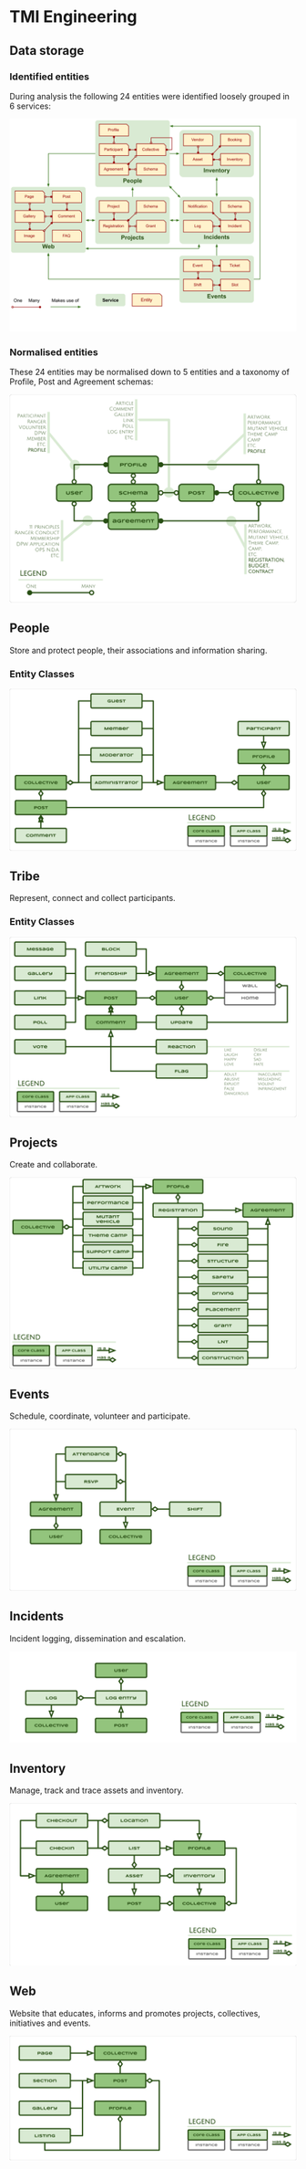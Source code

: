 # TMI Engineering

## Data storage

### Identified entities

During analysis the following 24 entities were identified loosely grouped in 6
services:

![Service](./svg/services.svg)


### Normalised entities

These 24 entities may be normalised down to 5 entities and a taxonomy of
Profile, Post and Agreement schemas:

![Entity Relationships](./svg/People-Entity-Relationships.svg)


## People

Store and protect people, their associations and information sharing.

### Entity Classes
![Entity Classes](./svg/People-Entity-Classes.svg)


## Tribe

Represent, connect and collect participants.

### Entity Classes
![Entity Classes](./svg/Tribe-Entity-Classes.svg)


## Projects

Create and collaborate.

![Entity Classes](./svg/Projects-Entity-Classes.svg)


## Events

Schedule, coordinate, volunteer and participate.

![Entity Classes](./svg/Events-Entity-Classes.svg)


## Incidents

Incident logging, dissemination and escalation.

![Entity Classes](./svg/Incidents-Entity-Classes.svg)


## Inventory

Manage, track and trace assets and inventory.

![Inventory wireframes](./svg/Inventory-Entity-Classes.svg)


## Web

Website that educates, informs and promotes projects, collectives, initiatives
and events.

![Entity Classes](./svg/Web-Entity-Classes.svg)
